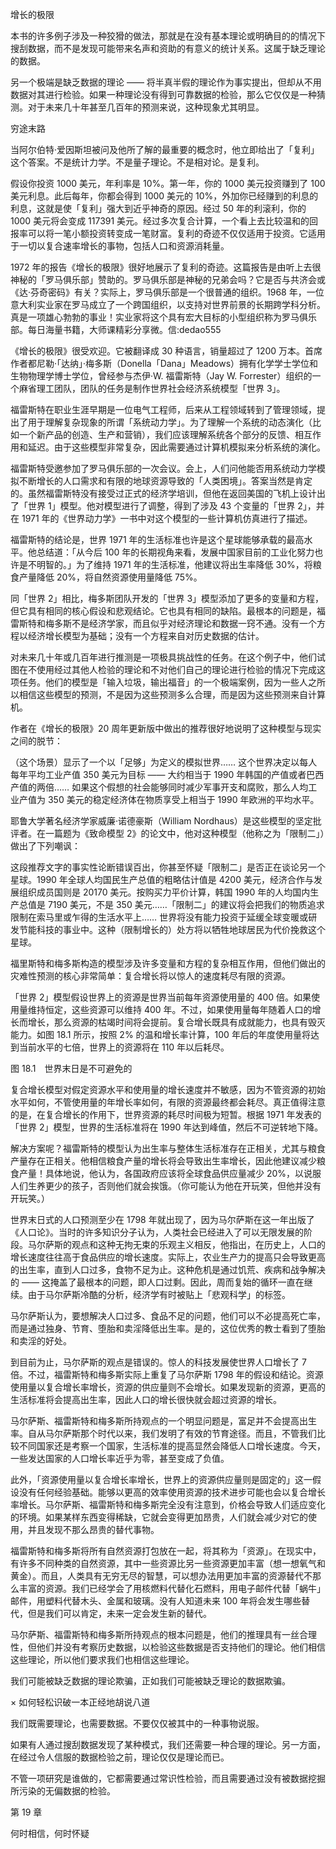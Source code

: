 增长的极限

本书的许多例子涉及一种狡猾的做法，那就是在没有基本理论或明确目的的情况下搜刮数据，而不是发现可能带来名声和资助的有意义的统计关系。这属于缺乏理论的数据。

另一个极端是缺乏数据的理论 —— 将半真半假的理论作为事实提出，但却从不用数据对其进行检验。如果一种理论没有得到可靠数据的检验，那么它仅仅是一种猜测。对于未来几十年甚至几百年的预测来说，这种现象尤其明显。

穷途末路

当阿尔伯特·爱因斯坦被问及他所了解的最重要的概念时，他立即给出了「复利」这个答案。不是统计力学。不是量子理论。不是相对论。是复利。

假设你投资 1000 美元，年利率是 10%。第一年，你的 1000 美元投资赚到了 100 美元利息。此后每年，你都会得到 1000 美元的 10%，外加你已经赚到的利息的利息，这就是使「复利」强大到近乎神奇的原因。经过 50 年的利滚利，你的 1000 美元将会变成 117391 美元。经过多次复合计算，一个看上去比较温和的回报率可以将一笔小额投资转变成一笔财富。复利的奇迹不仅仅适用于投资。它适用于一切以复合速率增长的事物，包括人口和资源消耗量。

1972 年的报告《增长的极限》很好地展示了复利的奇迹。这篇报告是由听上去很神秘的「罗马俱乐部」赞助的。罗马俱乐部是神秘的兄弟会吗？它是否与共济会或《达·芬奇密码》有关？实际上，罗马俱乐部是一个很普通的组织。1968 年，一位意大利实业家在罗马成立了一个跨国组织，以支持对世界前景的长期跨学科分析。真是一项雄心勃勃的事业！实业家将这个具有宏大目标的小型组织称为罗马俱乐部。每日海量书籍，大师课精彩分享微。信:dedao555

《增长的极限》很受欢迎。它被翻译成 30 种语言，销量超过了 1200 万本。首席作者都尼勒·「达纳」·梅多斯（Donella「Dana」Meadows）拥有化学学士学位和生物物理学博士学位，曾经参与杰伊·W. 福雷斯特（Jay W. Forrester）组织的一个麻省理工团队，团队的任务是制作世界社会经济系统模型「世界 3」。

福雷斯特在职业生涯早期是一位电气工程师，后来从工程领域转到了管理领域，提出了用于理解复杂现象的所谓「系统动力学」。为了理解一个系统的动态演化（比如一个新产品的创造、生产和营销），我们应该理解系统各个部分的反馈、相互作用和延迟。由于这些模型非常复杂，因此需要通过计算机模拟来分析系统的演化。

福雷斯特受邀参加了罗马俱乐部的一次会议。会上，人们问他能否用系统动力学模拟不断增长的人口需求和有限的地球资源导致的「人类困境」。答案当然是肯定的。虽然福雷斯特没有接受过正式的经济学培训，但他在返回美国的飞机上设计出了「世界 1」模型。他对模型进行了调整，得到了涉及 43 个变量的「世界 2」，并在 1971 年的《世界动力学》一书中对这个模型的一些计算机仿真进行了描述。

福雷斯特的结论是，世界 1971 年的生活标准也许是这个星球能够承载的最高水平。他总结道：「从今后 100 年的长期视角来看，发展中国家目前的工业化努力也许是不明智的。」为了维持 1971 年的生活标准，他建议将出生率降低 30%，将粮食产量降低 20%，将自然资源使用量降低 75%。

同「世界 2」相比，梅多斯团队开发的「世界 3」模型添加了更多的变量和方程，但它具有相同的核心假设和悲观结论。它也具有相同的缺陷。最根本的问题是，福雷斯特和梅多斯不是经济学家，而且似乎对经济理论和数据一窍不通。没有一个方程以经济增长模型为基础；没有一个方程来自对历史数据的估计。

对未来几十年或几百年进行推测是一项极具挑战性的任务。在这个例子中，他们试图在不使用经过其他人检验的理论和不对他们自己的理论进行检验的情况下完成这项任务。他们的模型是「输入垃圾，输出福音」的一个极端案例，因为一些人之所以相信这些模型的预测，不是因为这些预测多么合理，而是因为这些预测来自计算机。

作者在《增长的极限》20 周年更新版中做出的推荐很好地说明了这种模型与现实之间的脱节：

（这个场景）显示了一个以「足够」为定义的模拟世界…… 这个世界决定以每人每年平均工业产值 350 美元为目标 —— 大约相当于 1990 年韩国的产值或者巴西产值的两倍…… 如果这个假想的社会能够同时减少军事开支和腐败，那么人均工业产值为 350 美元的稳定经济体在物质享受上相当于 1990 年欧洲的平均水平。

耶鲁大学著名经济学家威廉·诺德豪斯（William Nordhaus）是这些模型的坚定批评者。在一篇题为《致命模型 2》的论文中，他对这种模型（他称之为「限制二」）做出了下列嘲讽：

这段推荐文字的事实性论断错误百出，你甚至怀疑「限制二」是否正在谈论另一个星球。1990 年全球人均国民生产总值的粗略估计值是 4200 美元，经济合作与发展组织成员国则是 20170 美元。按购买力平价计算，韩国 1990 年的人均国内生产总值是 7190 美元，不是 350 美元……「限制二」的建议将会把我们的物质追求限制在索马里或乍得的生活水平上…… 世界将没有能力投资于延缓全球变暖或研发节能科技的事业中。这种（限制增长的）处方将以牺牲地球居民为代价挽救这个星球。

福里斯特和梅多斯构造的模型涉及许多变量和方程的复杂相互作用，但他们做出的灾难性预测的核心非常简单：复合增长将以惊人的速度耗尽有限的资源。

「世界 2」模型假设世界上的资源是世界当前每年资源使用量的 400 倍。如果使用量维持恒定，这些资源可以维持 400 年。不过，如果使用量每年随着人口的增长而增长，那么资源的枯竭时间将会提前。复合增长既具有成就能力，也具有毁灭能力。如图 18.1 所示，按照 2% 的温和增长率计算，100 年后的年度使用量将达到当前水平的七倍，世界上的资源将在 110 年以后耗尽。

图 18.1　世界末日是不可避免的

复合增长模型对假定资源水平和使用量的增长速度并不敏感，因为不管资源的初始水平如何，不管使用量的年增长率如何，有限的资源最终都会耗尽。真正值得注意的是，在复合增长的作用下，世界资源的耗尽时间极为短暂。根据 1971 年发表的「世界 2」模型，世界的生活标准将在 1990 年达到峰值，然后不可逆转地下降。

解决方案呢？福雷斯特的模型认为出生率与整体生活标准存在正相关，尤其与粮食产量存在正相关。他相信粮食产量的增长将会导致出生率增长，因此他建议减少粮食产量！具体地说，他认为，各国政府应该将全球食品供应量减少 20%，以说服人们生养更少的孩子，否则他们就会挨饿。（你可能认为他在开玩笑，但他并没有开玩笑。）

世界末日式的人口预测至少在 1798 年就出现了，因为马尔萨斯在这一年出版了《人口论》。当时的许多知识分子认为，人类社会已经进入了可以无限发展的阶段。马尔萨斯的观点和这种无拘无束的乐观主义相反，他指出，在历史上，人口的增长速度往往高于食品供应的增长速度。实际上，农业生产力的提高只会导致更高的出生率，直到人口过多，食物不足为止。这种危机是通过饥荒、疾病和战争解决的 —— 这掩盖了最根本的问题，即人口过剩。因此，周而复始的循环一直在继续。由于马尔萨斯冷酷的分析，经济学有时被贴上「悲观科学」的标签。

马尔萨斯认为，要想解决人口过多、食品不足的问题，他们可以不必提高死亡率，而是通过独身、节育、堕胎和卖淫降低出生率。是的，这位优秀的教士看到了堕胎和卖淫的好处。

到目前为止，马尔萨斯的观点是错误的。惊人的科技发展使世界人口增长了 7 倍。不过，福雷斯特和梅多斯实际上重复了马尔萨斯 1798 年的假设和结论。资源使用量以复合增长率增长，资源的供应量则不会增长。如果发现新的资源，更高的生活标准将会提高出生率，因此人口的增长很快就会超过资源的增长。

马尔萨斯、福雷斯特和梅多斯所持观点的一个明显问题是，富足并不会提高出生率。自从马尔萨斯那个时代以来，我们发明了有效的节育途径。而且，不管我们比较不同国家还是考察一个国家，生活标准的提高显然会降低人口增长速度。今天，一些发达国家的人口增长率近乎为零，甚至变成了负值。

此外，「资源使用量以复合增长率增长，世界上的资源供应量则是固定的」这一假设没有任何经验基础。能够以更高的效率使用资源的技术进步可能也会以复合增长率增长。马尔萨斯、福雷斯特和梅多斯完全没有注意到，价格会导致人们适应变化的环境。如果某样东西变得稀缺，它就会变得更加昂贵，人们就会减少对它的使用，并且发现不那么昂贵的替代事物。

福雷斯特和梅多斯将所有自然资源打包放在一起，将其称为「资源」。在现实中，有许多不同种类的自然资源，其中一些资源比另一些资源更加丰富（想一想氧气和黄金）。而且，人类具有无穷无尽的智慧，可以想办法用更加丰富的资源替代不那么丰富的资源。我们已经学会了用核燃料代替化石燃料，用电子邮件代替「蜗牛」邮件，用塑料代替木头、金属和玻璃。没有人知道未来 100 年将会发生哪些替代，但是我们可以肯定，未来一定会发生新的替代。

马尔萨斯、福雷斯特和梅多斯所持观点的根本问题是，他们的推理具有一丝合理性，但他们并没有考察历史数据，以检验这些数据是否支持他们的理论。他们相信这些理论，所以他们要求我们也相信这些理论。

我们可能被缺乏数据的理论欺骗，正如我们可能被缺乏理论的数据欺骗。

× 如何轻松识破一本正经地胡说八道

我们既需要理论，也需要数据。不要仅仅被其中的一种事物说服。

如果有人通过搜刮数据发现了某种模式，我们还需要一种合理的理论。另一方面，在经过令人信服的数据检验之前，理论仅仅是理论而已。

不管一项研究是谁做的，它都需要通过常识性检验，而且需要通过没有被数据挖掘所污染的无偏数据的检验。

第 19 章

何时相信，何时怀疑

